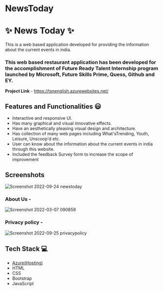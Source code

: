 # NewsToday
# ✨ News Today  ✨

This is a web based application developed for providing the information about the current events in india.

### This web based restaurant application has been developed for the accomplishment of Future Ready Talent Internship program launched by Microsoft, Future Skills Prime, Quess, Github and EY.


**Project Link** - https://tsnenglish.azurewebsites.net/


## Features and Functionalities 😃

- Interactive and responsive UI.
- Has many graphical and visual innovative effects.
- Have an aesthetically pleasing visual design and architecture.
- Has collection of many web pages including What'sTrending, Youth, Leisure, Unscoop'd etc.
- User can know about the information about the current events in india through this website.
- Included the feedback Survey form to increase the scope of improvement 

## Screenshots

![Screenshot 2022-09-24 newstoday](https://user-images.githubusercontent.com/109748616/192113653-d5e19008-c94e-4bf4-b5d8-c3850ea475c1.jpg)


   

### About Us -



![Screenshot 2022-03-07 090859](https://user-images.githubusercontent.com/98517345/156963803-135e9564-ca95-458e-9074-0d7aa2f7d586.jpg)


### Privacy policy -


![Screenshot 2022-09-25 privacypolicy](https://user-images.githubusercontent.com/109748616/192114069-6cab3cbf-bdbe-4233-8bed-3cbdb1222d08.jpg)



## Tech Stack 💻

- [Azure(Hosting)](https://azure.microsoft.com/en-in/features/azure-portal/)
- HTML
- CSS
- Bootstrap
- JavaScript
